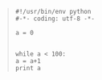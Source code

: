 <html><body><blockquote><code>#!/usr/bin/env python
#-*- coding: utf-8 -*-</code>

<code>a = 0</code>

<code>
while a &lt; 100:
a = a+1
print a
</code></blockquote></body></html>